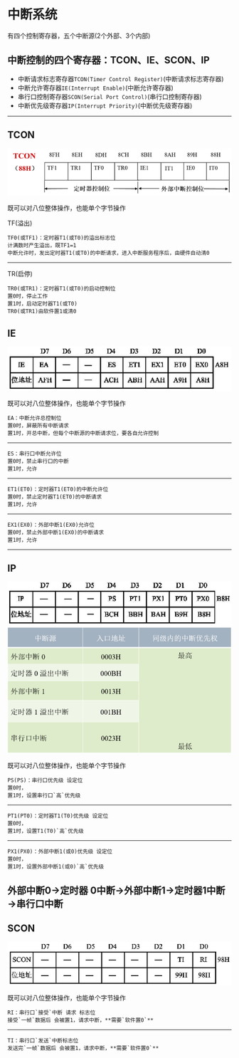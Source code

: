 # 中断系统
有四个控制寄存器，五个中断源(2个外部、3个内部)
## 中断控制的四个寄存器：TCON、IE、SCON、IP  

- 中断请求标志寄存器`TCON(Timer Control Register)`(中断请求标志寄存器)
- 中断允许寄存器`IE(Interrupt Enable)`(中断允许寄存器)
- 串行口控制寄存器`SCON(Serial Port Control)`(串行口控制寄存器)
- 中断优先级寄存器`IP(Interrupt Priority)`(中断优先级寄存器)
---



## TCON
![TCON](./TCON.png)

既可以对八位整体操作，也能单个字节操作

TF(溢出)
```
TF0(或TF1)：定时器T1(或T0)的溢出标志位
计满数时产生溢出，既TF1=1
中断允许时，发出定时器T1(或T0)的中断请求，进入中断服务程序后，由硬件自动清0
```
---
TR(启停)
```
TR0(或TR1)：定时器T1(或T0)的启动控制位
置0时，停止工作	
置1时，启动定时器T1(或T0)
TR0(或TR1)由软件置1或清0
```



## IE
![IE](./IE.png)

既可以对八位整体操作，也能单个字节操作

```
EA：中断允许总控制位
置0时，屏蔽所有中断请求
置1时，开总中断，但每个中断源的中断请求位，要各自允许控制
```
---

```
ES：串行口中断允许位
置0时，禁止串行口的中断
置1时，允许
```

---
	
```
ET1(ET0)：定时器T1(ET0)的中断允许位
置0时，禁止定时器T1(ET0)的中断请求
置1时，允许
```

---

```
EX1(EX0)：外部中断1(EX0)允许位
置0时，禁止外部中断1(EX0)的中断请求
置1时，允许
```
---

## IP
![IP](./IP.png)
![优先级顺序](./优先级顺序.png)

既可以对八位整体操作，也能单个字节操作

```
PS(PS)：串行口优先级 设定位
置0时，
置1时，设置串行口`高`优先级
```
---
```
PT1(PT0)：定时器T1(T0)优先级 设定位
置0时，
置1时，设置T1(T0)`高`优先级
```
---
```
PX1(PX0)：外部中断1(或0)优先级 设定位
置0时，
置1时，设置外部中断1(或0)`高`优先级
```
**外部中断0→定时器 0中断→外部中断1→定时器1中断→串行口中断**
---

## SCON
![SCON](./SCON.png)

既可以对八位整体操作，也能单个字节操作

```
RI：串行口`接受`中断 请求 标志位
接受`一帧`数据后 会被置1，请求中断，**需要`软件置0`**
```
---
```
TI：串行口`发送`中断标志位
发送完`一帧`数据后 会被置1，请求中断，**需要`软件置0`**
```
